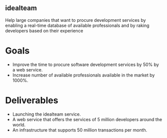 ## idealteam
Help large companies that want to procure development services by enabling a real-time database of available professionals and by raking developers based on their experience

# Goals
- Improve the time to procure software development services by 50% by a web service.
- Increase number of available professionals available in the market by 1000%.

# Deliverables
- Launching the idealteam service.
- A web service that offers the services of 5 million developers around the world.
- An infrastructure that supports 50 million transactions per month. 
